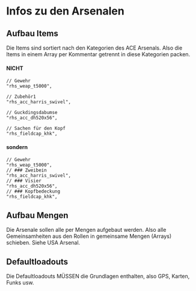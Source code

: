 # Infos zu den Arsenalen
## Aufbau Items
Die Items sind sortiert nach den Kategorien des ACE Arsenals.
Also die Items in einem Array per Kommentar getrennt in diese Kategorien packen.
#### NICHT
```
// Gewehr
"rhs_weap_t5000",

// Zubehör1
"rhs_acc_harris_swivel",

// Guckdingsdabumse
"rhs_acc_dh520x56",

// Sachen für den Kopf
"rhs_fieldcap_khk",
```

#### sondern
```
// Gewehr
"rhs_weap_t5000",
// ### Zweibein
"rhs_acc_harris_swivel",
// ### Visier 
"rhs_acc_dh520x56",
// ### Kopfbedeckung
"rhs_fieldcap_khk",
```

## Aufbau Mengen
Die Arsenale sollen alle per Mengen aufgebaut werden. Also alle Gemeinsamheiten aus den Rollen
in gemeinsame Mengen (Arrays) schieben. Siehe USA Arsenal.

## Defaultloadouts
Die Defaultloadouts MÜSSEN die Grundlagen enthalten, also GPS, Karten, Funks usw.
